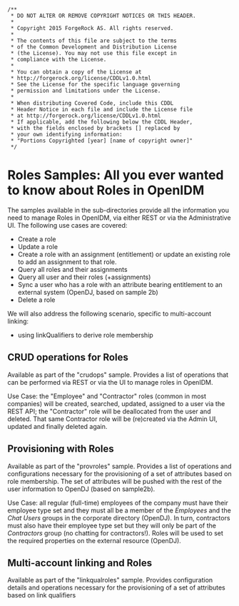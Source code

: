     /**
     * DO NOT ALTER OR REMOVE COPYRIGHT NOTICES OR THIS HEADER.
     *
     * Copyright 2015 ForgeRock AS. All rights reserved.
     *
     * The contents of this file are subject to the terms
     * of the Common Development and Distribution License
     * (the License). You may not use this file except in
     * compliance with the License.
     *
     * You can obtain a copy of the License at
     * http://forgerock.org/license/CDDLv1.0.html
     * See the License for the specific language governing
     * permission and limitations under the License.
     *
     * When distributing Covered Code, include this CDDL
     * Header Notice in each file and include the License file
     * at http://forgerock.org/license/CDDLv1.0.html
     * If applicable, add the following below the CDDL Header,
     * with the fields enclosed by brackets [] replaced by
     * your own identifying information:
     * "Portions Copyrighted [year] [name of copyright owner]"
     */

Roles Samples: All you ever wanted to know about Roles in OpenIDM
==================================================================

The samples available in the sub-directories provide all the information
you need to manage Roles in OpenIDM, via either REST or via the Administrative
UI. The following use cases are covered:
* Create a role
* Update a role
* Create a role with an assignment (entitlement) or update an existing
  role to add an assignment to that role.
* Query all roles and their assignments
* Query all user and their roles (+assignments)
* Sync a user who has a role with an attribute bearing entitlement to
  an external system (OpenDJ, based on sample 2b)
* Delete a role

We will also address the following scenario, specific to multi-account linking:
* using linkQualifiers to derive role membership


CRUD operations for Roles
-------------------------

Available as part of the "crudops" sample. Provides a list of operations that
can be performed via REST or via the UI to manage roles in OpenIDM.

Use Case: the "Employee" and "Contractor" roles (common in most companies) will
be created, searched, updated, assigned to a user via the REST API; the
"Contractor" role will be deallocated from the user and deleted. That same
Contractor role will be (re)created via the Admin UI, updated and finally
deleted again.

Provisioning with Roles
-----------------------

Available as part of the "provroles" sample. Provides a list of operations
and configurations necessary for the provisioning of a set of attributes based
on role membership. The set of attributes will be pushed with the rest of the
user information to OpenDJ (based on sample2b).

Use Case: all regular (full-time) employees of the company must have their
employee type set and they must all be a member of the _Employees_ and
the _Chat Users_ groups in the corporate directory (OpenDJ). In turn,
contractors must also have their employee type set but they will only be part
of the _Contractors_ group (no chatting for contractors!). Roles will be used
to set the required properties on the external resource (OpenDJ).

Multi-account linking and Roles
-------------------------------

Available as part of the "linkqualroles" sample. Provides configuration details
and operations necessary for the provisioning of a set of attributes based on
link qualifiers

